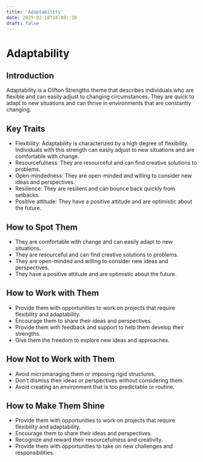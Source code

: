 ```yaml
---
title: 'Adaptability'
date: 2025-02-18T18:40::10
draft: false
---
```


# Adaptability

## Introduction

Adaptability is a Clifton Strengths theme that describes individuals who are flexible and can easily adjust to changing circumstances. They are quick to adapt to new situations and can thrive in environments that are constantly changing.

## Key Traits

- Flexibility: Adaptability is characterized by a high degree of flexibility. Individuals with this strength can easily adjust to new situations and are comfortable with change.
- Resourcefulness: They are resourceful and can find creative solutions to problems.
- Open-mindedness: They are open-minded and willing to consider new ideas and perspectives.
- Resilience: They are resilient and can bounce back quickly from setbacks.
- Positive attitude: They have a positive attitude and are optimistic about the future.

## How to Spot Them

- They are comfortable with change and can easily adapt to new situations.
- They are resourceful and can find creative solutions to problems.
- They are open-minded and willing to consider new ideas and perspectives.
- They have a positive attitude and are optimistic about the future.

## How to Work with Them

- Provide them with opportunities to work on projects that require flexibility and adaptability.
- Encourage them to share their ideas and perspectives.
- Provide them with feedback and support to help them develop their strengths.
- Give them the freedom to explore new ideas and approaches.

## How Not to Work with Them

- Avoid micromanaging them or imposing rigid structures.
- Don't dismiss their ideas or perspectives without considering them.
- Avoid creating an environment that is too predictable or routine.

## How to Make Them Shine

- Provide them with opportunities to work on projects that require flexibility and adaptability.
- Encourage them to share their ideas and perspectives.
- Recognize and reward their resourcefulness and creativity.
- Provide them with opportunities to take on new challenges and responsibilities.
